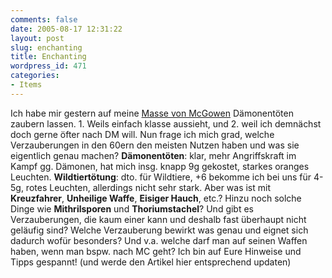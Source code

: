 ```yaml
---
comments: false
date: 2005-08-17 12:31:22
layout: post
slug: enchanting
title: Enchanting
wordpress_id: 471
categories:
- Items
---
```


Ich habe mir gestern auf meine [Masse von McGowen](http://www.thottbot.com/index.cgi?i=10606) Dämonentöten zaubern lassen. 1. Weils einfach klasse aussieht, und 2. weil ich demnächst doch gerne öfter nach DM will. Nun frage ich mich grad, welche Verzauberungen in den 60ern den meisten Nutzen haben und was sie eigentlich genau machen?
**Dämonentöten**: klar, mehr Angriffskraft im Kampf gg. Dämonen, hat mich insg. knapp 9g gekostet, starkes oranges Leuchten.
**Wildtiertötung**: dto. für Wildtiere, +6 bekomme ich bei uns für 4-5g, rotes Leuchten, allerdings nicht sehr stark.
Aber was ist mit **Kreuzfahrer**, **Unheilige Waffe**, **Eisiger Hauch**, etc.? Hinzu noch solche Dinge wie **Mithrilsporen** und **Thoriumstachel**? Und gibt es Verzauberungen, die kaum einer kann und deshalb fast überhaupt nicht geläufig sind? Welche Verzauberung bewirkt was genau und eignet sich dadurch wofür besonders? Und v.a. welche darf man auf seinen Waffen haben, wenn man bspw. nach MC geht? Ich bin auf Eure Hinweise und Tipps gespannt! (und werde den Artikel hier entsprechend updaten)
